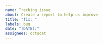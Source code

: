 ```yaml
---
name: Tracking issue
about: Create a report to help us improve
title: "fix: "
labels: bug
date: "[DATE]:"
assignees: octocat
---
```

<!-- 
**Description**
A clear and concise description of what the bug is.

**Steps To Reproduce**

1. Go to '...'
2. Click on '....'
3. Scroll down to '....'
4. See error

**Expected Behavior**
A clear and concise description of what you expected to happen.

**Screenshots**
If applicable, add screenshots to help explain your problem.

**Additional Context**
Add any other context about the problem here. -->
